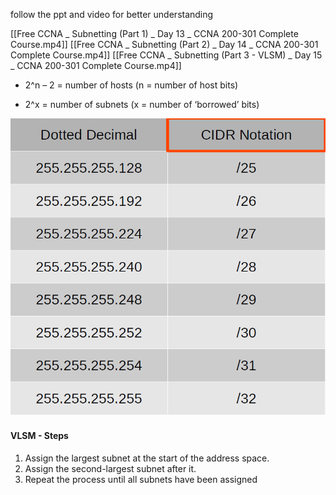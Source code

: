 follow the ppt and video for better understanding

[[Free CCNA _ Subnetting (Part 1) _ Day 13 _ CCNA 200-301 Complete Course.mp4]]
[[Free CCNA _ Subnetting (Part 2) _ Day 14 _ CCNA 200-301 Complete Course.mp4]]
[[Free CCNA _ Subnetting (Part 3 - VLSM) _ Day 15 _ CCNA 200-301 Complete Course.mp4]]


- 2^n – 2 = number of hosts
	(n = number of host bits)

- 2^x = number of subnets
	(x = number of ‘borrowed’ bits)

![CIDR Notation with subnet mask](CIDR%20Notation%20with%20subnet%20mask.png)

#### VLSM - Steps
1) Assign the largest subnet at the start of the address space.
2) Assign the second-largest subnet after it.
3) Repeat the process until all subnets have been assigned
